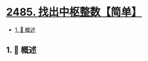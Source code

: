 # [2485. 找出中枢整数【简单】](https://github.com/Tdahuyou/TNotes.leetcode/tree/main/notes/2485.%20%E6%89%BE%E5%87%BA%E4%B8%AD%E6%9E%A2%E6%95%B4%E6%95%B0%E3%80%90%E7%AE%80%E5%8D%95%E3%80%91)

<!-- region:toc -->

- [1. 📝 概述](#1--概述)

<!-- endregion:toc -->

## 1. 📝 概述
